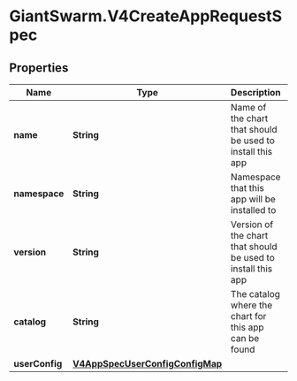 # GiantSwarm.V4CreateAppRequestSpec

## Properties
Name | Type | Description | Notes
------------ | ------------- | ------------- | -------------
**name** | **String** | Name of the chart that should be used to install this app | 
**namespace** | **String** | Namespace that this app will be installed to | 
**version** | **String** | Version of the chart that should be used to install this app | 
**catalog** | **String** | The catalog where the chart for this app can be found | 
**userConfig** | [**V4AppSpecUserConfigConfigMap**](V4AppSpecUserConfigConfigMap.md) |  | [optional] 


